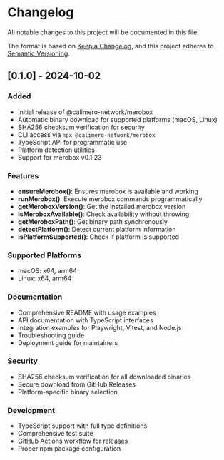 # Changelog

All notable changes to this project will be documented in this file.

The format is based on [Keep a Changelog](https://keepachangelog.com/en/1.0.0/),
and this project adheres to [Semantic Versioning](https://semver.org/spec/v2.0.0.html).

## [0.1.0] - 2024-10-02

### Added

- Initial release of @calimero-network/merobox
- Automatic binary download for supported platforms (macOS, Linux)
- SHA256 checksum verification for security
- CLI access via `npx @calimero-network/merobox`
- TypeScript API for programmatic use
- Platform detection utilities
- Support for merobox v0.1.23

### Features

- **ensureMerobox()**: Ensures merobox is available and working
- **runMerobox()**: Execute merobox commands programmatically
- **getMeroboxVersion()**: Get the installed merobox version
- **isMeroboxAvailable()**: Check availability without throwing
- **getMeroboxPath()**: Get binary path synchronously
- **detectPlatform()**: Detect current platform information
- **isPlatformSupported()**: Check if platform is supported

### Supported Platforms

- macOS: x64, arm64
- Linux: x64, arm64

### Documentation

- Comprehensive README with usage examples
- API documentation with TypeScript interfaces
- Integration examples for Playwright, Vitest, and Node.js
- Troubleshooting guide
- Deployment guide for maintainers

### Security

- SHA256 checksum verification for all downloaded binaries
- Secure download from GitHub Releases
- Platform-specific binary selection

### Development

- TypeScript support with full type definitions
- Comprehensive test suite
- GitHub Actions workflow for releases
- Proper npm package configuration
